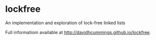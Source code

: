 lockfree
========

An implementation and exploration of lock-free linked lists

Full informatiom available at http://davidhcummings.github.io/lockfree.
